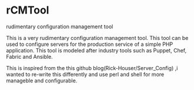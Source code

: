 # rCMTool
rudimentary configuration management tool

This is a very rudimentary configuration management tool. This tool can be used to configure servers for the production service of a simple PHP application. This tool is modeled after industry tools such as Puppet, Chef, Fabric and Ansible.

This is inspired from the this github blog(Rick-Houser/Server_Config) ,i wanted to re-write this differently and use perl and shell for more manageble and configurable.
